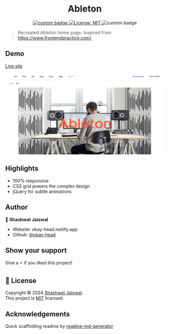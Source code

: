 <h1 align="center">Ableton </h1>
<p align="center">
  <a href="https://okay-head.github.io/Ableton/" target="_blank">
    <img alt="custom badge" src="https://img.shields.io/badge/Github%20pages-327fc7" />
</a>
  <a href="/LICENSE.md" target="_blank">
    <img alt="License: MIT" src="https://img.shields.io/badge/License-MIT-yellow.svg" />
  </a>
    <img alt="custom badge" src="https://img.shields.io/badge/No%20framework%20project-ff7d42" />
</p>

> Recreated Ableton home page. Inspired from https://www.frontendpractice.com/


## Demo

[Live site](https://okay-head.github.io/Ableton/)

![Ableton](/Media/About-Ableton.png)

## Highlights

- 100% responsive
- CSS grid powers the complex design
- jQuery for subtle animations

## Author

👤 **Shashwat Jaiswal**

- Website: okay-head.netlify.app
- Github: [@okay-head](https://github.com/okay-head)

## Show your support

Give a ⭐️ if you liked this project!

## 📝 License

Copyright © 2024 [Shashwat Jaiswal](https://github.com/okay-head).<br />
This project is [MIT](./LICENSE.md) licensed.

## Acknowledgements

Quick scaffolding readme by [readme-md-generator](https://github.com/kefranabg/readme-md-generator)
